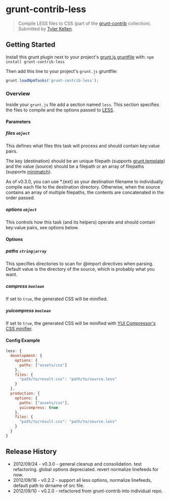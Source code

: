 # grunt-contrib-less
> Compile LESS files to CSS (part of the [grunt-contrib](https://github.com/gruntjs/grunt-contrib) collection).  Submitted by [Tyler Kellen](https://github.com/tkellen).

## Getting Started
Install this grunt plugin next to your project's [grunt.js gruntfile][getting_started] with: `npm install grunt-contrib-less`

Then add this line to your project's `grunt.js` gruntfile:

```javascript
grunt.loadNpmTasks('grunt-contrib-less');
```

[grunt]: https://github.com/cowboy/grunt
[getting_started]: https://github.com/cowboy/grunt/blob/master/docs/getting_started.md

### Overview

Inside your `grunt.js` file add a section named `less`. This section specifies the files to compile and the options passed to [LESS](http://lesscss.org/#-server-side-usage).

#### Parameters

##### files ```object```

This defines what files this task will process and should contain key:value pairs.

The key (destination) should be an unique filepath (supports [grunt.template](https://github.com/cowboy/grunt/blob/master/docs/api_template.md)) and the value (source) should be a filepath or an array of filepaths (supports [minimatch](https://github.com/isaacs/minimatch)).

As of v0.3.0, you can use *.{ext} as your destination filename to individually compile each file to the destination directory. Otherwise, when the source contains an array of multiple filepaths, the contents are concatenated in the order passed.

##### options ```object```

This controls how this task (and its helpers) operate and should contain key:value pairs, see options below.

#### Options

##### paths ```string|array```

This specifies directories to scan for @import directives when parsing. Default value is the directory of the source, which is probably what you want.

##### compress ```boolean```

If set to `true`, the generated CSS will be minified.

##### yuicompress ```boolean```

If set to `true`, the generated CSS will be minified with [YUI Compressor's CSS minifier](http://developer.yahoo.com/yui/compressor/css.html).

#### Config Example

``` javascript
less: {
  development: {
    options: {
      paths: ["assets/css"]
    },
    files: {
      "path/to/result.css": "path/to/source.less"
    }
  },
  production: {
    options: {
      paths: ["assets/css"],
      yuicompress: true
    },
    files: {
      "path/to/result.css": "path/to/source.less"
    }
  }
}
```

## Release History

* 2012/09/24 - v0.3.0 - general cleanup and consolidation. test refactoring. global options depreciated. revert normalize linefeeds for now.
* 2012/09/16 - v0.2.2 - support all less options, normalize linefeeds, default path to dirname of src file.
* 2012/09/10 - v0.2.0 - refactored from grunt-contrib into individual repo.